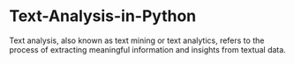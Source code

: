 # Text-Analysis-in-Python
Text analysis, also known as text mining or text analytics, refers to the process of extracting meaningful information and insights from textual data.
